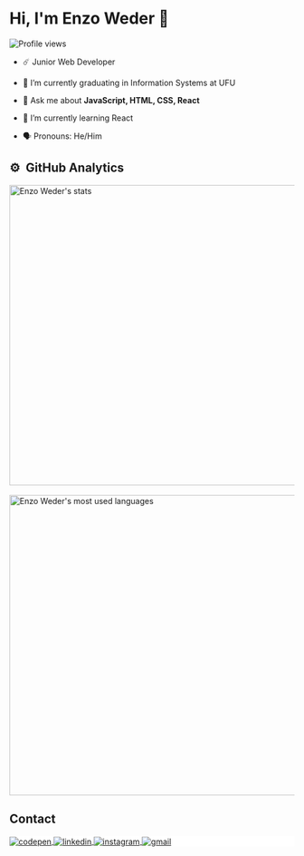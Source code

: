 <h1 align="left">Hi, I'm Enzo Weder 🌌</h1>
<p align="left"> <img src="https://komarev.com/ghpvc/?username=ewdzo&color=blue" alt="Profile views" /> </p>

- ☄️ Junior Web Developer

- 🌊 I’m currently graduating in Information Systems at UFU 

- 💬 Ask me about **JavaScript, HTML, CSS, React**

- 🌱 I’m currently learning React

- 🗣️ Pronouns: He/Him


## ⚙️ &nbsp;GitHub Analytics

<p align="left">
<img width="530em" src="https://github-readme-stats.vercel.app/api?username=ewdzo&show_icons=true&theme=dark" alt="Enzo Weder's stats"/>
<br><br>
<img width="530em" src="https://github-readme-stats.vercel.app/api/top-langs/?username=ewdzo&layout=compact&theme=dark" alt="Enzo Weder's most used languages"/>
</p>

## Contact

<p align="left" style="background:white">
<a href="https://codepen.io/ewdzo" target="_blank">
  <img align="center" src="https://img.shields.io/badge/-Ewdzo-05122A?style=flat&logo=codepen" alt="codepen"/>
</a>
<a href="https://linkedin.com/in/enzoweder" target="_blank">
  <img align="center" src="https://img.shields.io/badge/-Enzo Weder-05122A?style=flat&logo=linkedin" alt="linkedin"/>
</a>
<a href="https://www.instagram.com/ew_dz0" target="_blank">
 <img align="center" src="https://img.shields.io/badge/-ew_dz0-05122A?style=flat&logo=instagram" alt="instagram"/>
</a>
<a href="mailto:enzowederma@gmail.com" target="_blank">
 <img align="center" src="https://img.shields.io/badge/-Enzo Weder-05122A?style=flat&logo=gmail" alt="gmail"/>
</a>
</p>
